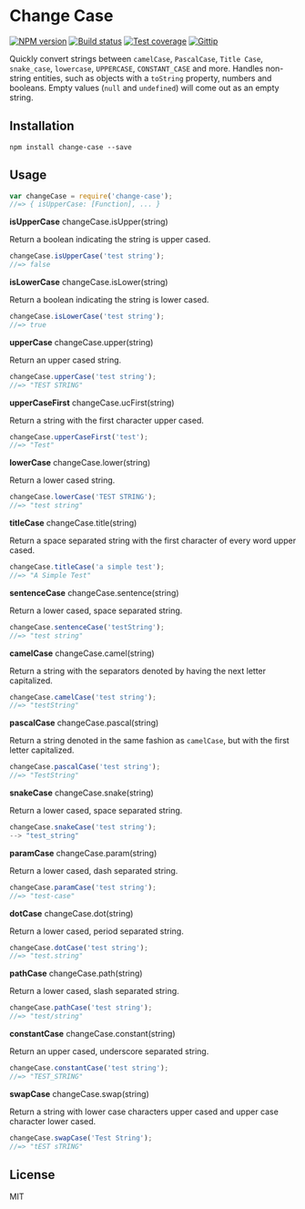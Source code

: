 # Change Case

[![NPM version][npm-image]][npm-url]
[![Build status][travis-image]][travis-url]
[![Test coverage][coveralls-image]][coveralls-url]
[![Gittip][gittip-image]][gittip-url]

Quickly convert strings between `camelCase`, `PascalCase`, `Title Case`, `snake_case`, `lowercase`, `UPPERCASE`, `CONSTANT_CASE` and more. Handles non-string entities, such as objects with a `toString` property, numbers and booleans. Empty values (`null` and `undefined`) will come out as an empty string.

## Installation

```
npm install change-case --save
```

## Usage

```js
var changeCase = require('change-case');
//=> { isUpperCase: [Function], ... }
```

**isUpperCase** changeCase.isUpper(string)

Return a boolean indicating the string is upper cased.

```js
changeCase.isUpperCase('test string');
//=> false
```

**isLowerCase** changeCase.isLower(string)

Return a boolean indicating the string is lower cased.

```js
changeCase.isLowerCase('test string');
//=> true
```

**upperCase** changeCase.upper(string)

Return an upper cased string.

```js
changeCase.upperCase('test string');
//=> "TEST STRING"
```

**upperCaseFirst** changeCase.ucFirst(string)

Return a string with the first character upper cased.

```js
changeCase.upperCaseFirst('test');
//=> "Test"
```

**lowerCase** changeCase.lower(string)

Return a lower cased string.

```js
changeCase.lowerCase('TEST STRING');
//=> "test string"
```

**titleCase** changeCase.title(string)

Return a space separated string with the first character of every word upper cased.

```js
changeCase.titleCase('a simple test');
//=> "A Simple Test"
```

**sentenceCase** changeCase.sentence(string)

Return a lower cased, space separated string.

```js
changeCase.sentenceCase('testString');
//=> "test string"
```

**camelCase** changeCase.camel(string)

Return a string with the separators denoted by having the next letter capitalized.

```js
changeCase.camelCase('test string');
//=> "testString"
```

**pascalCase** changeCase.pascal(string)

Return a string denoted in the same fashion as `camelCase`, but with the first letter capitalized.

```js
changeCase.pascalCase('test string');
//=> "TestString"
```

**snakeCase** changeCase.snake(string)

Return a lower cased, space separated string.

```js
changeCase.snakeCase('test string');
--> "test_string"
```

**paramCase** changeCase.param(string)

Return a lower cased, dash separated string.

```js
changeCase.paramCase('test string');
//=> "test-case"
```

**dotCase** changeCase.dot(string)

Return a lower cased, period separated string.

```js
changeCase.dotCase('test string');
//=> "test.string"
```

**pathCase** changeCase.path(string)

Return a lower cased, slash separated string.

```js
changeCase.pathCase('test string');
//=> "test/string"
```

**constantCase** changeCase.constant(string)

Return an upper cased, underscore separated string.

```js
changeCase.constantCase('test string');
//=> "TEST_STRING"
```

**swapCase** changeCase.swap(string)

Return a string with lower case characters upper cased and upper case character lower cased.

```js
changeCase.swapCase('Test String');
//=> "tEST sTRING"
```

## License

MIT

[npm-image]: https://img.shields.io/npm/v/change-case.svg?style=flat
[npm-url]: https://npmjs.org/package/change-case
[travis-image]: https://img.shields.io/travis/blakeembrey/change-case.svg?style=flat
[travis-url]: https://travis-ci.org/blakeembrey/change-case
[coveralls-image]: https://img.shields.io/coveralls/blakeembrey/change-case.svg?style=flat
[coveralls-url]: https://coveralls.io/r/blakeembrey/change-case?branch=master
[gittip-image]: https://img.shields.io/gittip/blakeembrey.svg?style=flat
[gittip-url]: https://www.gittip.com/blakeembrey
